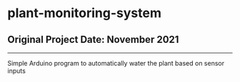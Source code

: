 # plant-monitoring-system
## Original Project Date: November 2021
_________________________________________
Simple Arduino program to automatically water the plant based on sensor inputs
